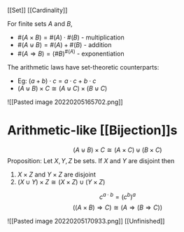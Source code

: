 [[Set]] [[Cardinality]]

For finite sets $A$ and $B$,

- $\# (A \times B) = \#(A) \cdot \#(B)$ - multiplication
- $\# (A \uplus B) = \#(A) + \#(B)$ - addition
- $\#(A \Rightarrow B) = (\# B)^{\#(A)}$ - exponentiation

The arithmetic laws have set-theoretic counterparts:

- Eg: $(a+b)\cdot c = a \cdot c + b \cdot c$
- $(A \uplus B) \times C \cong (A \uplus C) \times (B \uplus C)$

![[Pasted image 20220205165702.png]]

# Arithmetic-like [[Bijection]]s
$$(A \uplus B) \times C \cong (A \times C) \uplus (B \times C)$$
Proposition: Let $X, Y, Z$ be sets.
If $X$ and $Y$ are disjoint then
1. $X \times Z$ and $Y \times Z$ are disjoint
2. $(X \cup Y) \times Z \cong (X \times Z) \cup (Y \times Z)$

$$c^{a \cdot b} = (c^b)^a$$
$$((A \times B) \Rightarrow C) \cong (A \Rightarrow (B \Rightarrow C))$$

![[Pasted image 20220205170933.png]]
[[Unfinished]]